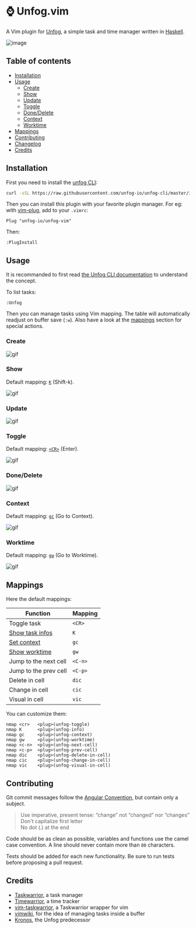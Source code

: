 # ⌚ Unfog.vim

A Vim plugin for [Unfog](https://github.com/unfog-io/unfog-cli), a simple task
and time manager written in [Haskell](https://www.haskell.org).

![image](https://user-images.githubusercontent.com/10437171/69494189-cd56a380-0eb8-11ea-9b9c-b7a441d6e941.png)

## Table of contents

  * [Installation](#installation)
  * [Usage](#usage)
    * [Create](#create)
    * [Show](#show)
    * [Update](#update)
    * [Toggle](#toggle)
    * [Done/Delete](#donedelete)
    * [Context](#context)
    * [Worktime](#worktime)
  * [Mappings](#mappings)
  * [Contributing](#contributing)
  * [Changelog](https://github.com/unfog-io/unfog-vim/blob/master/CHANGELOG.md#changelog)
  * [Credits](#credits)

## Installation

First you need to install the [unfog
CLI](https://github.com/unfog-io/unfog-cli#installation):

```bash
curl -sSL https://raw.githubusercontent.com/unfog-io/unfog-cli/master/install.sh | sh
```

Then you can install this plugin with your favorite plugin manager. For eg:
with [vim-plug](https://github.com/junegunn/vim-plug), add to your `.vimrc`:

```viml
Plug "unfog-io/unfog-vim"
```

Then:

```viml
:PlugInstall
```

## Usage

It is recommanded to first read [the Unfog CLI
documentation](https://github.com/unfog-io/unfog-cli#usage) to understand the
concept.

To list tasks:

```viml
:Unfog
```

Then you can manage tasks using Vim mapping. The table will automatically
readjust on buffer save (`:w`). Also have a look at the [mappings](#mappings)
section for special actions.

### Create

![gif](https://user-images.githubusercontent.com/10437171/69496343-8d4fea80-0ed1-11ea-8dc0-bea520390104.gif)

### Show

Default mapping: [`K`](#mappings) (Shift-k).

![gif](https://user-images.githubusercontent.com/10437171/69496439-84134d80-0ed2-11ea-9737-64e4ac11c88c.gif)

### Update

![gif](https://user-images.githubusercontent.com/10437171/69496694-069d0c80-0ed5-11ea-8d54-9c06aeaead4c.gif)

### Toggle

Default mapping: [`<CR>`](#mappings) (Enter).

![gif](https://user-images.githubusercontent.com/10437171/69496733-6a273a00-0ed5-11ea-85a3-8afdde52511c.gif)

### Done/Delete

![gif](https://user-images.githubusercontent.com/10437171/69496764-b8d4d400-0ed5-11ea-97fb-d8799f961c62.gif)

### Context

Default mapping: [`gc`](#mappings) (Go to Context).

![gif](https://user-images.githubusercontent.com/10437171/71114883-0c82c680-21d1-11ea-8921-2f2bb4d479ab.gif)

### Worktime

Default mapping: [`gw`](#mappings) (Go to Worktime).

![gif](https://user-images.githubusercontent.com/10437171/69496824-91cad200-0ed6-11ea-9da5-b21b6c1f3390.gif)

## Mappings

Here the default mappings:

| Function | Mapping |
| --- | --- |
| Toggle task | `<CR>` |
| [Show task infos](#show) | `K` |
| [Set context](#context) | `gc` |
| [Show worktime](#worktime) | `gw` |
| Jump to the next cell | `<C-n>` |
| Jump to the prev cell | `<C-p>` |
| Delete in cell | `dic` |
| Change in cell | `cic` |
| Visual in cell | `vic` |

You can customize them:

```vim
nmap <cr>   <plug>(unfog-toggle)
nmap K      <plug>(unfog-info)
nmap gc     <plug>(unfog-context)
nmap gw     <plug>(unfog-worktime)
nmap <c-n>  <plug>(unfog-next-cell)
nmap <c-p>  <plug>(unfog-prev-cell)
nmap dic    <plug>(unfog-delete-in-cell)
nmap cic    <plug>(unfog-change-in-cell)
nmap vic    <plug>(unfog-visual-in-cell)
```

## Contributing

Git commit messages follow the [Angular
Convention](https://gist.github.com/stephenparish/9941e89d80e2bc58a153), but
contain only a subject.

  > Use imperative, present tense: “change” not “changed” nor
  > “changes”<br>Don't capitalize first letter<br>No dot (.) at the end

Code should be as clean as possible, variables and functions use the camel case
convention. A line should never contain more than `80` characters.

Tests should be added for each new functionality. Be sure to run tests before
proposing a pull request.

## Credits

- [Taskwarrior](https://taskwarrior.org), a task manager
- [Timewarrior](https://taskwarrior.org/docs/timewarrior), a time tracker
- [vim-taskwarrior](https://github.com/blindFS/vim-taskwarrior), a Taskwarrior wrapper for vim
- [vimwiki](https://github.com/vimwiki/vimwiki), for the idea of managing tasks inside a buffer
- [Kronos](https://github.com/soywod/kronos.vim), the Unfog predecessor
